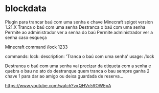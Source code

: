 # blockdata
Plugin para trancar baú com uma senha e chave Minecraft spigot version 1.21.X Tranca o baú com uma senha Destranca o baú com uma senha Permite ao administrador ver a senha do baú Permite administrador ver a senha caso esqueça

Minecraft command /lock 1233

commands:
  lock:
    description: 'Tranca o baú com uma senha'
    usage: /lock <senha>

    
Destranca o baú com uma senha vai precizar da etiqueta com a senha e quebra o bau no ato do destranque 
quem tranca o bau sempre ganha 2 chave 1 para dar ao amigo ou deixa guardada de reserva... 


https://www.youtube.com/watch?v=QHVc5ROWEpA
